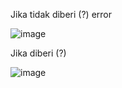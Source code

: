 Jika tidak diberi (?) error 

![image](https://user-images.githubusercontent.com/72237675/116207455-183db000-a76a-11eb-8746-da154a74d342.png)

Jika diberi (?)

![image](https://user-images.githubusercontent.com/72237675/116207588-3d322300-a76a-11eb-8407-caf24587f18a.png)
